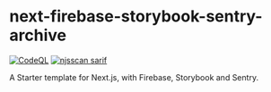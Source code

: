 # next-firebase-storybook-sentry-archive

[![CodeQL](https://github.com/mdirshaddev/next-firebase-storybook-sentry/actions/workflows/codeql.yml/badge.svg)](https://github.com/mdirshaddev/next-firebase-storybook-sentry/actions/workflows/codeql.yml)
[![njsscan sarif](https://github.com/mdirshaddev/next-firebase-storybook-sentry/actions/workflows/njsscan.yml/badge.svg)](https://github.com/mdirshaddev/next-firebase-storybook-sentry/actions/workflows/njsscan.yml)

A Starter template for Next.js, with Firebase, Storybook and Sentry.

